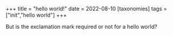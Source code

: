 +++
title = "hello world!"
date = 2022-08-10
[taxonomies]
tags = ["init","hello world"]
+++

But is the exclamation mark required or not for a hello world?
